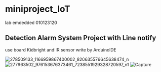 # miniproject_IoT
lab emdedded 010123120
## Detection Alarm System Project with Line notify
use board Kidbright and IR sensor write by ArduinoIDE

![278509133_1166959867400002_820635576645638474_n](https://github.com/DonXI/miniproject_IoT/issues/1#issue-1220262666)
![277963502_976153676373461_7238551929328720597_n1](https://user-images.githubusercontent.com/68387776/164884653-31fa3eb7-9e05-4468-b6dd-771d35d0623b.png)
![Capture](https://user-images.githubusercontent.com/68387776/165913172-13cb8530-6c20-41c5-8a01-cdbd6bb2093f.PNG)

